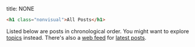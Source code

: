 title: NONE

```markdown allowHTML
<h1 class="nonvisual">All Posts</h1>
```

Listed below are posts in chronological order. You might want to explore
[topics](page://topics) instead. There's also a
[web feed](https://aboutfeeds.com) for [latest posts](page://index.atom).

```list categories=articles,snippets
```
